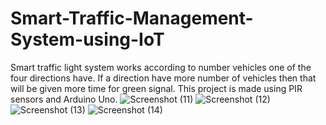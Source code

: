 # Smart-Traffic-Management-System-using-IoT
Smart traffic light system works according to number vehicles one of the four directions have. If a direction have more number of vehicles then that will be given more time for green signal. This project is made using PIR sensors and Arduino Uno.
![Screenshot (11)](https://github.com/divya1212121212/Smart-Traffic-Management-System-using-IoT/assets/158268141/43be3bfd-7d83-4823-8f92-5d3cfcf234a5)
![Screenshot (12)](https://github.com/divya1212121212/Smart-Traffic-Management-System-using-IoT/assets/158268141/9bd4b314-2841-4c39-869e-79965b883e05)
![Screenshot (13)](https://github.com/divya1212121212/Smart-Traffic-Management-System-using-IoT/assets/158268141/b79151a3-d6f2-4083-a954-3facfd3a33e1)
![Screenshot (14)](https://github.com/divya1212121212/Smart-Traffic-Management-System-using-IoT/assets/158268141/fec41d47-98d8-4698-bf20-6f65d55e934d)

